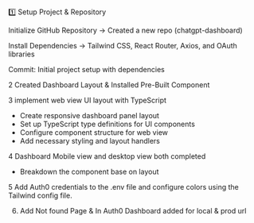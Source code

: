 
1️⃣ Setup Project & Repository

Initialize GitHub Repository → Created a new repo (chatgpt-dashboard)

Install Dependencies → Tailwind CSS, React Router, Axios, and OAuth libraries

Commit: Initial project setup with dependencies

2 Created Dashboard Layout & Installed Pre-Built Component

3 implement web view UI layout with TypeScript
- Create responsive dashboard panel layout 
- Set up TypeScript type definitions for UI components
- Configure component structure for web view
- Add necessary styling and layout handlers


4 Dashboard Mobile view and desktop view both completed
 - Breakdown the component base on layout
 
5 Add Auth0 credentials to the .env file and configure colors using the Tailwind config file.

6. Add Not found Page & In Auth0 Dashboard added for local & prod url

